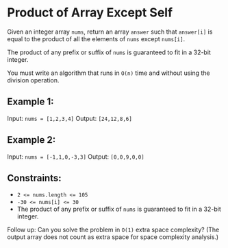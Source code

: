 # Product of Array Except Self

Given an integer array `nums`, return an array `answer` such that `answer[i]` is equal to the product of all the elements of `nums` except `nums[i]`.

The product of any prefix or suffix of `nums` is guaranteed to fit in a 32-bit integer.

You must write an algorithm that runs in `O(n)` time and without using the division operation.

## Example 1:

Input: `nums = [1,2,3,4]`
Output: `[24,12,8,6]`

## Example 2:

Input: `nums = [-1,1,0,-3,3]`
Output: `[0,0,9,0,0]`
 
## Constraints:

- `2 <= nums.length <= 105`
- `-30 <= nums[i] <= 30`
- The product of any prefix or suffix of `nums` is guaranteed to fit in a 32-bit integer.

Follow up: Can you solve the problem in `O(1)` extra space complexity? (The output array does not count as extra space for space complexity analysis.)

